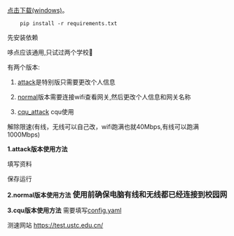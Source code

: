 [点击下载(windows)](https://github.com/bangbang-0/CQUPT_login/releases/download/cqupt/cqupt.v2.0-release.exe)。

```shell
    pip install -r requirements.txt
```
先安装依赖

哆点应该通用,只试过两个学校🏫

有两个版本:

1. [attack](attack_version.py)是特别版只需要更改个人信息

2. [normal](normal_Version.py)版本需要连接wifi查看网关,然后更改个人信息和网关名称

3. [cqu_attack](cqu_attack.py) cqu使用

解除限速(有线，无线可以自己改，wifi跑满也就40Mbps,有线可以跑满1000Mbps)

**1.attack版本使用方法**

填写资料

保存运行


**2.normal版本使用方法**
<big>**使用前确保电脑有线和无线都已经连接到校园网**</big>

**3.cqu版本使用方法**
需要填写[config.yaml](config.yaml)



测速网站 https://test.ustc.edu.cn/  

